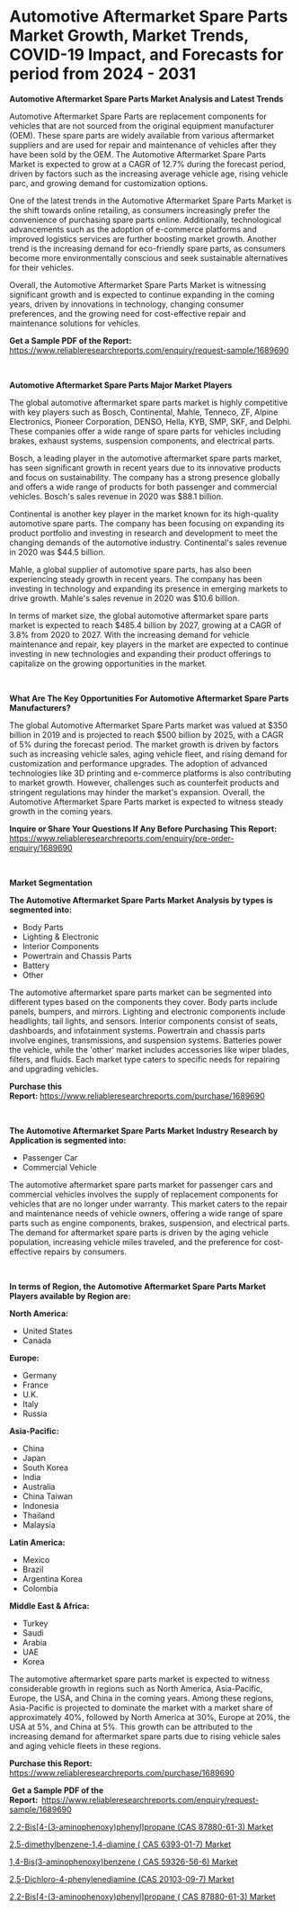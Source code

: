 <p><h1>Automotive Aftermarket Spare Parts Market Growth, Market Trends, COVID-19 Impact, and Forecasts for period from 2024 - 2031</h1></p><p><strong>Automotive Aftermarket Spare Parts Market Analysis and Latest Trends</strong></p>
<p><p>Automotive Aftermarket Spare Parts are replacement components for vehicles that are not sourced from the original equipment manufacturer (OEM). These spare parts are widely available from various aftermarket suppliers and are used for repair and maintenance of vehicles after they have been sold by the OEM. The Automotive Aftermarket Spare Parts Market is expected to grow at a CAGR of 12.7% during the forecast period, driven by factors such as the increasing average vehicle age, rising vehicle parc, and growing demand for customization options.</p><p>One of the latest trends in the Automotive Aftermarket Spare Parts Market is the shift towards online retailing, as consumers increasingly prefer the convenience of purchasing spare parts online. Additionally, technological advancements such as the adoption of e-commerce platforms and improved logistics services are further boosting market growth. Another trend is the increasing demand for eco-friendly spare parts, as consumers become more environmentally conscious and seek sustainable alternatives for their vehicles.</p><p>Overall, the Automotive Aftermarket Spare Parts Market is witnessing significant growth and is expected to continue expanding in the coming years, driven by innovations in technology, changing consumer preferences, and the growing need for cost-effective repair and maintenance solutions for vehicles.</p></p>
<p><strong>Get a Sample PDF of the Report:&nbsp;</strong> <a href="https://www.reliableresearchreports.com/enquiry/request-sample/1689690">https://www.reliableresearchreports.com/enquiry/request-sample/1689690</a></p>
<p>&nbsp;</p>
<p><strong>Automotive Aftermarket Spare Parts Major Market Players</strong></p>
<p><p>The global automotive aftermarket spare parts market is highly competitive with key players such as Bosch, Continental, Mahle, Tenneco, ZF, Alpine Electronics, Pioneer Corporation, DENSO, Hella, KYB, SMP, SKF, and Delphi. These companies offer a wide range of spare parts for vehicles including brakes, exhaust systems, suspension components, and electrical parts.</p><p>Bosch, a leading player in the automotive aftermarket spare parts market, has seen significant growth in recent years due to its innovative products and focus on sustainability. The company has a strong presence globally and offers a wide range of products for both passenger and commercial vehicles. Bosch's sales revenue in 2020 was $88.1 billion.</p><p>Continental is another key player in the market known for its high-quality automotive spare parts. The company has been focusing on expanding its product portfolio and investing in research and development to meet the changing demands of the automotive industry. Continental's sales revenue in 2020 was $44.5 billion.</p><p>Mahle, a global supplier of automotive spare parts, has also been experiencing steady growth in recent years. The company has been investing in technology and expanding its presence in emerging markets to drive growth. Mahle's sales revenue in 2020 was $10.6 billion.</p><p>In terms of market size, the global automotive aftermarket spare parts market is expected to reach $485.4 billion by 2027, growing at a CAGR of 3.8% from 2020 to 2027. With the increasing demand for vehicle maintenance and repair, key players in the market are expected to continue investing in new technologies and expanding their product offerings to capitalize on the growing opportunities in the market.</p></p>
<p>&nbsp;</p>
<p><strong>What Are The Key Opportunities For Automotive Aftermarket Spare Parts Manufacturers?</strong></p>
<p><p>The global Automotive Aftermarket Spare Parts market was valued at $350 billion in 2019 and is projected to reach $500 billion by 2025, with a CAGR of 5% during the forecast period. The market growth is driven by factors such as increasing vehicle sales, aging vehicle fleet, and rising demand for customization and performance upgrades. The adoption of advanced technologies like 3D printing and e-commerce platforms is also contributing to market growth. However, challenges such as counterfeit products and stringent regulations may hinder the market's expansion. Overall, the Automotive Aftermarket Spare Parts market is expected to witness steady growth in the coming years.</p></p>
<p><strong>Inquire or Share Your Questions If Any Before Purchasing This Report:</strong> <a href="https://www.reliableresearchreports.com/enquiry/pre-order-enquiry/1689690">https://www.reliableresearchreports.com/enquiry/pre-order-enquiry/1689690</a></p>
<p>&nbsp;</p>
<p><strong>Market Segmentation</strong></p>
<p><strong>The Automotive Aftermarket Spare Parts Market Analysis by types is segmented into:</strong></p>
<p><ul><li>Body Parts</li><li>Lighting & Electronic</li><li>Interior Components</li><li>Powertrain and Chassis Parts</li><li>Battery</li><li>Other</li></ul></p>
<p><p>The automotive aftermarket spare parts market can be segmented into different types based on the components they cover. Body parts include panels, bumpers, and mirrors. Lighting and electronic components include headlights, tail lights, and sensors. Interior components consist of seats, dashboards, and infotainment systems. Powertrain and chassis parts involve engines, transmissions, and suspension systems. Batteries power the vehicle, while the 'other' market includes accessories like wiper blades, filters, and fluids. Each market type caters to specific needs for repairing and upgrading vehicles.</p></p>
<p><strong>Purchase this Report:&nbsp;</strong><a href="https://www.reliableresearchreports.com/purchase/1689690">https://www.reliableresearchreports.com/purchase/1689690</a></p>
<p>&nbsp;</p>
<p><strong>The Automotive Aftermarket Spare Parts Market Industry Research by Application is segmented into:</strong></p>
<p><ul><li>Passenger Car</li><li>Commercial Vehicle</li></ul></p>
<p><p>The automotive aftermarket spare parts market for passenger cars and commercial vehicles involves the supply of replacement components for vehicles that are no longer under warranty. This market caters to the repair and maintenance needs of vehicle owners, offering a wide range of spare parts such as engine components, brakes, suspension, and electrical parts. The demand for aftermarket spare parts is driven by the aging vehicle population, increasing vehicle miles traveled, and the preference for cost-effective repairs by consumers.</p></p>
<p>&nbsp;</p>
<p><strong>In terms of Region, the Automotive Aftermarket Spare Parts Market Players available by Region are:</strong></p>
<p>
    <p> <strong> North America: </strong>
        <ul>
            <li>United States</li>
            <li>Canada</li>
        </ul>
        </p> 
    <p> <strong> Europe: </strong>
        <ul>
            <li>Germany</li>
            <li>France</li>
            <li>U.K.</li>
            <li>Italy</li>
            <li>Russia</li>
        </ul>
        </p> 
    <p> <strong> Asia-Pacific: </strong>
        <ul>
            <li>China</li>
            <li>Japan</li>
            <li>South Korea</li>
            <li>India</li>
            <li>Australia</li>
            <li>China Taiwan</li>
            <li>Indonesia</li>
            <li>Thailand</li>
            <li>Malaysia</li>
        </ul>
        </p> 
    <p> <strong> Latin America: </strong>
        <ul>
            <li>Mexico</li>
            <li>Brazil</li>
            <li>Argentina Korea</li>
            <li>Colombia</li>
        </ul>
        </p> 
    <p> <strong> Middle East & Africa: </strong>
        <ul>
            <li>Turkey</li>
            <li>Saudi</li>
            <li>Arabia</li>
            <li>UAE</li>
            <li>Korea</li>
        </ul>
    </p>
    </p>
<p><p>The automotive aftermarket spare parts market is expected to witness considerable growth in regions such as North America, Asia-Pacific, Europe, the USA, and China in the coming years. Among these regions, Asia-Pacific is projected to dominate the market with a market share of approximately 40%, followed by North America at 30%, Europe at 20%, the USA at 5%, and China at 5%. This growth can be attributed to the increasing demand for aftermarket spare parts due to rising vehicle sales and aging vehicle fleets in these regions.</p></p>
<p><strong>Purchase this Report: </strong><a href="https://www.reliableresearchreports.com/purchase/1689690">https://www.reliableresearchreports.com/purchase/1689690</a></p>
<p>&nbsp;<strong>Get a Sample PDF of the Report:&nbsp;&nbsp;</strong><a href="https://www.reliableresearchreports.com/enquiry/request-sample/1689690">https://www.reliableresearchreports.com/enquiry/request-sample/1689690</a></p>
<p><strong></strong></p>
<p><p><a href="https://github.com/johnbach50/Market-Research-Report-List-2/blob/main/22-bis4-3-aminophenoxyphenylpropane-cas-87880-61-3-market.md">2,2-Bis[4-(3-aminophenoxy)phenyl]propane (CAS 87880-61-3) Market</a></p><p><a href="https://github.com/wusalecollins540tpqoz/Market-Research-Report-List-1/blob/main/25-dimethylbenzene-14-diamine-cas-6393-01-7-market.md">2,5-dimethylbenzene-1,4-diamine ( CAS 6393-01-7) Market</a></p><p><a href="https://github.com/GroverBarry/Market-Research-Report-List-4/blob/main/14-bis3-aminophenoxybenzene-cas-59326-56-6-market.md">1,4-Bis(3-aminophenoxy)benzene ( CAS 59326-56-6) Market</a></p><p><a href="https://github.com/pjcfca/Market-Research-Report-List-1/blob/main/25-dichloro-4-phenylenediamine-cas-20103-09-7-market.md">2,5-Dichloro-4-phenylenediamine (CAS 20103-09-7) Market</a></p><p><a href="https://github.com/lylyparadise/Market-Research-Report-List-2/blob/main/22-bis4-3-aminophenoxyphenylpropane-cas-87880-61-3-market.md">2,2-Bis[4-(3-aminophenoxy)phenyl]propane ( CAS 87880-61-3) Market</a></p></p>